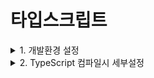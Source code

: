 


# 타입스크립트

<details>
<summary>1. 개발환경 설정</summary>
<div markdown="1">

## 1. 일반 웹개발 프로젝트 타입스크립트 사용방법

#### 01) 플러그인

| Plugin | URL |
| ------ | ------ |
| VS Code | https://code.visualstudio.com/download |kevin-smets/8568070 |
| NodeJS | https://nodejs.org/en/ |
| 컴파일러옵션 | https://www.typescriptlang.org/tsconfig |

#### 02) 타입스크립트 컴파일러 설치
- 컴퓨터마다 한 번만 실행하면 됨

```sh
npm install -g typescript
```

#### 03) 설정파일
- tsconfig.json 생성 후 하기 코드 입력
- ts → js 파일로 컴파일시 옵션을 보통 기입

```sh
{
    "compilerOptions": {
        "target": "ES5",
        "module": "CommonJS"
    }
}
```

#### 04) 파일변환
- 웹브라우저에서는 ts파일을 인식하지 못하여 js파일로 변환 필요
- 터미널에서 해당 커맨드를 입력 후 터미널을 종료하지 않을 경우 변환 작업이 실시간으로 실행

```sh
tsc -w
```

```sh
<script src="변환된파일.js"></script>
```

####  * React 프로젝트
1) 기존 React프로젝트에 설치할 경우
- 해당 작업 폴더경로에서 터미널 오픈 후 커맨드 입력
- js파일을 ts파일로 바꾸기

```sh
npm install --save typescript @types/node @types/react @types/react-dom @types/jest
```

2) 새로운 React프로젝트
```sh
npx create-react-app my-app --template typescript
```

#### ** Vue 프로젝트
- 작업폴더 경로에서 터미널 오픈 후 커맨드 입력
```sh
vue add typescript
```
- vue 파일에서 타입스크립트를 쓰기 위해 lang 옵션을 켜두고 사용
- vue 프로젝트 내에서도 tsconfig.json 파일을 만들어서 설정
```sh
<script lang="ts">
  
</script>
```
</div>
</details>

<details>
<summary>2. TypeScript 컴파일시 세부설정</summary>
<div markdown="1">

> 타입스크립트 ts파일들은 js파일로 변환할 때 옵션에 대해 세부설정 가능
```sh
{
    "compilerOptions": {
        "target": "es5", // 'es3', 'es5', 'es2015', 'es2016', 'es2017','es2018', 'esnext' 가능
        "module": "commonjs", //무슨 import 문법 쓸건지 'commonjs', 'amd', 'es2015', 'esnext'
        "allowJs": true, // js 파일들 ts에서 import해서 쓸 수 있는지 
        "checkJs": true, // 일반 js 파일에서도 에러체크 여부 
        "jsx": "preserve", // tsx 파일을 jsx로 어떻게 컴파일할 것인지 'preserve', 'react-native', 'react'
        "declaration": true, //컴파일시 .d.ts 파일도 자동으로 함께생성 (현재쓰는 모든 타입이 정의된 파일)
        "outFile": "./", //모든 ts파일을 js파일 하나로 컴파일해줌 (module이 none, amd, system일 때만 가능)
        "outDir": "./", //js파일 아웃풋 경로바꾸기
        "rootDir": "./", //루트경로 바꾸기 (js 파일 아웃풋 경로에 영향줌)
        "removeComments": true, //컴파일시 주석제거 

        "strict": true, //strict 관련, noimplicit 어쩌구 관련 모드 전부 켜기
        "noImplicitAny": true, //any타입 금지 여부
        "strictNullChecks": true, //null, undefined 타입에 이상한 짓 할시 에러내기 
        "strictFunctionTypes": true, //함수파라미터 타입체크 강하게 
        "strictPropertyInitialization": true, //class constructor 작성시 타입체크 강하게
        "noImplicitThis": true, //this 키워드가 any 타입일 경우 에러내기
        "alwaysStrict": true, //자바스크립트 "use strict" 모드 켜기

        "noUnusedLocals": true, //쓰지않는 지역변수 있으면 에러내기
        "noUnusedParameters": true, //쓰지않는 파라미터 있으면 에러내기
        "noImplicitReturns": true, //함수에서 return 빼먹으면 에러내기 
        "noFallthroughCasesInSwitch": true, //switch문 이상하면 에러내기 
    }
}
```
</div>
</details>